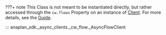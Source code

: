 ???+ note
    This Class is not meant to be instantiated directly, but rather accessed through the `cw.flows` Property on an
    instance of [Client](sync_client.md). For more details, see the [Guide](../../guides/cloud_works.md).

::: anaplan_sdk._async_clients._cw_flow._AsyncFlowClient

<style>
    [data-md-component="toc"] li:first-of-type{
        display:  none!important;
    }
</style>
